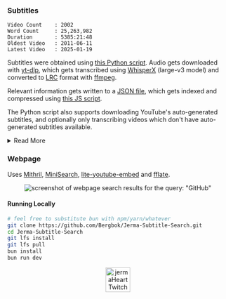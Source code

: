 ### Subtitles

<!-- Statistics -->

```
Video Count    : 2002
Word Count     : 25,263,982
Duration       : 5385:21:48
Oldest Video   : 2011-06-11
Latest Video   : 2025-01-19
```

Subtitles were obtained using [this Python script](/src/downloader/get_subtitles.py).
Audio gets downloaded with [yt-dlp](https://github.com/yt-dlp/yt-dlp), which gets transcribed using [WhisperX](https://github.com/m-bain/whisperX) (large-v3 model) and converted to [LRC](https://en.wikipedia.org/wiki/LRC_(file_format)) format  with [ffmpeg](https://github.com/FFmpeg/FFmpeg).

Relevant information gets written to a [JSON file](/src/assets/Subtitles.json), which gets indexed and compressed using [this JS script](/src/scripts/index-subtitles.js).

The Python script also supports downloading YouTube's auto-generated subtitles, and optionally only transcribing videos which don't have auto-generated subtitles available.

<details>
<summary>Read More</summary>

Initially used YouTube's auto-generated subtitles, but far too many videos either didn't have them available or had [censored](https://support.google.com/youtube/thread/70343381/new-default-setting-for-automatic-captions-uses-to-better-avoid-mistakes) swears.

Tried using [OpenAI's Whisper](https://github.com/openai/whisper) next, but after transcribing a bunch of videos with it I realized it kinda sucks in some aspects.
It hallucinated a lot, especially during sections with no speech.
Timestamps were incorrect on some transcriptions, and the first timestamp would always start at zero seconds, which was normally wrong.
It's also pretty slow, especially if you use some of the bigger models.

Switching to WhisperX mostly solved the aforementioned problems.
However, it's still far from perfect and does have some [limitations](https://github.com/m-bain/whisperX/tree/49161922461871e6732fbe1aeb20fc1d4cccc9df?tab=readme-ov-file#limitations-%EF%B8%8F).

</details>

### Webpage

Uses [Mithril](https://github.com/MithrilJS/mithril.js), [MiniSearch](https://github.com/lucaong/minisearch), [lite-youtube-embed](https://github.com/paulirish/lite-youtube-embed) and [fflate](https://github.com/101arrowz/fflate).

<p align='center'>
    <picture>
        <img src='https://i.imgur.com/vs9bU6E.png' alt='screenshot of webpage search results for the query: "GitHub"'>
    </picture>
</p>

#### Running Locally

```bash
# feel free to substitute bun with npm/yarn/whatever
git clone https://github.com/Bergbok/Jerma-Subtitle-Search.git
cd Jerma-Subtitle-Search
git lfs install
git lfs pull
bun install
bun run dev
```

<p align='center'>
    <picture>
        <img src='https://i.imgur.com/O8rbink.png' alt='jermaHeart Twitch Emote' width='56' height='56' />
    </picture>
</p>

<!--
Notes to self:

Repo setup steps:
- Description: Webpage for searching through 2000+ Jerma videos
- Topics: mithril jerma985 jerma shpee
- Uncheck 'Releases' and 'Packages'
- https://github.com/Bergbok/Jerma-Subtitle-Search/settings
    - Social preview (https://imgur.com/a/4QB2a7B)
    - Disable Wiki and Projects
- https://github.com/Bergbok/Jerma-Subtitle-Search/settings/pages
    - Build source
    - Custom domain
- https://github.com/Bergbok/Jerma-Subtitle-Search/settings/actions
    - Artifact and log retention
    - Write permissions
- https://github.com/Bergbok/Jerma-Subtitle-Search/settings/actions/runners
    - Self-hosted runner
- https://github.com/Bergbok/Jerma-Subtitle-Search/settings/security_analysis
    - Dependabot
- https://github.com/Bergbok/Jerma-Subtitle-Search/settings/secrets/actions
    - COOKIES
    - B2_APP_KEY
    - B2_APP_KEY_ID

AVIF conversion:
- ffmpeg -i "x" -map 0 -map 0 -filter:0 "format=yuv420p" -filter:1 "format=yuva444p,alphaextract" -crf 21 "x.avif"
-->
